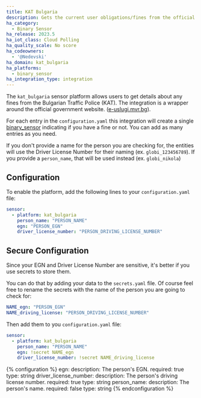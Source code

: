 ```yaml
---
title: KAT Bulgaria
description: Gets the current user obligations/fines from the official government website of KAT Bulgaria.
ha_category:
  - Binary Sensor
ha_release: 2023.5
ha_iot_class: Cloud Polling
ha_quality_scale: No score
ha_codeowners:
  - '@Nedevski'
ha_domain: kat_bulgaria
ha_platforms:
  - binary_sensor
ha_integration_type: integration
---
```


The `kat_bulgaria` sensor platform allows users to get details about any fines from the Bulgarian Traffic Police (KAT).
The integration is a wrapper around the official government website.
([e-uslugi.mvr.bg](https://e-uslugi.mvr.bg/services/kat-obligations)).

For each entry in the `configuration.yaml` this integration will create a single [binary_sensor](/integrations/binary_sensor) indicating if you have a fine or not. You can add as many entries as you need.

If you don't provide a name for the person you are checking for, the entities will use the Driver License Number for their naming (ex. `globi_123456789`). If you provide a `person_name`, that will be used instead (ex. `globi_nikola`)

## Configuration

To enable the platform, add the following lines to your `configuration.yaml`
file:

```yaml
sensor:
  - platform: kat_bulgaria
    person_name: "PERSON_NAME"
    egn: "PERSON_EGN"
    driver_license_number: "PERSON_DRIVING_LICENSE_NUMBER"
```

## Secure Configuration

Since your EGN and Driver License Number are sensitive, it's better if you use secrets to store them.

You can do that by adding your data to the `secrets.yaml` file. Of course feel free to rename the secrets with the name of the person you are going to check for:

```yaml
NAME_egn: "PERSON_EGN"
NAME_driving_license: "PERSON_DRIVING_LICENSE_NUMBER"
```

Then add them to you `configuration.yaml` file:

```yaml
sensor:
  - platform: kat_bulgaria
    person_name: "PERSON_NAME"
    egn: !secret NAME_egn
    driver_license_number: !secret NAME_driving_license
```


{% configuration %}
egn:
  description: The person's EGN.
  required: true
  type: string
driver_license_number:
  description: The person's driving license number.
  required: true
  type: string
person_name:
  description: The person's name.
  required: false
  type: string
{% endconfiguration %}
